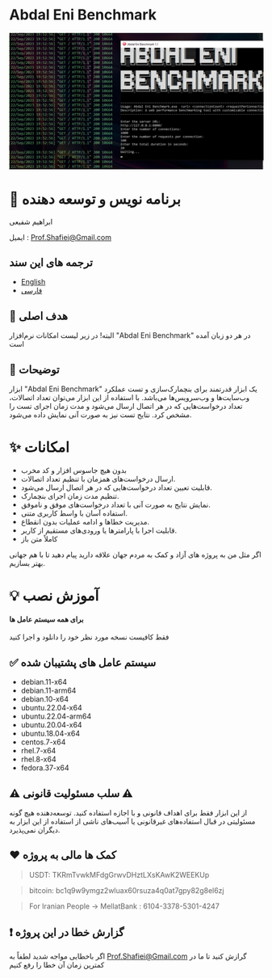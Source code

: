 # Abdal Eni Benchmark
![](https://raw.githubusercontent.com/ebrasha/Abdal-Eni-Benchmark/main/Abdal-Eni-Benchmark.jpg)

# 🤵 برنامه نویس و توسعه دهنده
ابراهیم شفیعی

ایمیل :  Prof.Shafiei@Gmail.com

## ترجمه های این سند
- [English](README.md)
- [فارسی](README.fa.md)

## 💎 هدف اصلی
البته! در زیر لیست امکانات نرم‌افزار "Abdal Eni Benchmark" در هر دو زبان آمده است


## 📄  توضیحات
ابزار "Abdal Eni Benchmark" یک ابزار قدرتمند برای بنچمارک‌سازی و تست عملکرد وب‌سایت‌ها و وب‌سرویس‌ها می‌باشد. با استفاده از این ابزار می‌توان تعداد اتصالات، تعداد درخواست‌هایی که در هر اتصال ارسال می‌شود و مدت زمان اجرای تست را مشخص کرد. نتایج تست نیز به صورت آنی نمایش داده می‌شود.


# ✨ امکانات
-   بدون هیچ جاسوس افزار و کد مخرب
-  ارسال درخواست‌های همزمان با تنظیم تعداد اتصالات.
-  قابلیت تعیین تعداد درخواست‌هایی که در هر اتصال ارسال می‌شود.
-  تنظیم مدت زمان اجرای بنچمارک.
-  نمایش نتایج به صورت آنی با تعداد درخواست‌های موفق و ناموفق.
-  استفاده آسان با واسط کاربری متنی.
- مدیریت خطاها و ادامه عملیات بدون انقطاع. 
-  قابلیت اجرا با پارامترها یا ورودی‌های مستقیم از کاربر.
-  کاملاً متن باز

اگر مثل من به پروژه های آزاد و کمک به مردم جهان علاقه دارید پیام دهید تا با هم جهانی بهتر بسازیم.



# 💡 آموزش نصب

####  برای همه سیستم عامل ها
فقط کافیست نسخه مورد نظر خود را دانلود و اجرا کنید

 

## ✅  سیستم عامل های پشتیبان شده

- debian.11-x64
- debian.11-arm64
- debian.10-x64
- ubuntu.22.04-x64
- ubuntu.22.04-arm64
- ubuntu.20.04-x64
- ubuntu.18.04-x64
- centos.7-x64
- rhel.7-x64
- rhel.8-x64
- fedora.37-x64

 

## ⚠️ سلب مسئولیت قانونی ⚠️

از این ابزار فقط برای اهداف قانونی و با اجازه استفاده کنید. توسعه‌دهنده هیچ گونه مسئولیتی در قبال استفاده‌های غیرقانونی یا آسیب‌های ناشی از استفاده از این ابزار به دیگران نمی‌پذیرد.

## ❤️ کمک ها مالی به پروژه

> USDT:      TKRmTvwkMFdgGrwvDHztLXsKAwK2WEEKUp

> bitcoin:   bc1q9w9ymgz2wluax60rsuza4q0at7gpy82g8el6zj

> For Iranian People -> MellatBank : 6104-3378-5301-4247

## ❗ گزارش خطا در این پروژه

اگر باخطایی مواجه شدید لطفاً به Prof.Shafiei@Gmail.com گرازش کنید تا ما در کمترین زمان آن خطا را رفع کنیم


